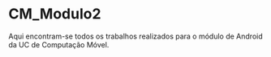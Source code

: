 # CM_Modulo2

Aqui encontram-se todos os trabalhos realizados para o módulo de Android da UC de Computação Móvel.
